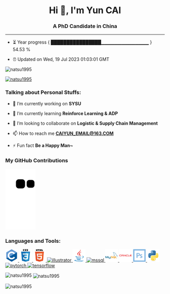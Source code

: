 
<h1 align="center">Hi 👋, I'm Yun CAI</h1>
<h3 align="center">A PhD Candidate in China</h3>

---

- ⏳ Year progress { ████████████████▁▁▁▁▁▁▁▁▁▁▁▁▁▁ } 54.53 %

- ⏰ Updated on Wed, 19 Jul 2023 01:03:01 GMT

<p align="left"> <img src="https://komarev.com/ghpvc/?username=natsu1995&label=Profile%20views&color=0e75b6&style=flat" alt="natsu1995" /> </p>

<p align="left"> <a href="https://github.com/ryo-ma/github-profile-trophy"><img src="https://github-profile-trophy.vercel.app/?username=natsu1995" alt="natsu1995" /></a> </p>

### Talking about Personal Stuffs:

- 🔭 I’m currently working on **SYSU**

- 🌱 I’m currently learning **Reinforce Learning & ADP**

- 👯 I’m looking to collaborate on **Logistic & Supply Chain Management**

- 📫 How to reach me **CAIYUN_EMAIL@163.COM**

- ⚡ Fun fact **Be a Happy Man~**

### My GitHub Contributions

![](https://raw.githubusercontent.com/natsu1995/natsu1995/main/assets/github-contribution-grid-snake.svg)

<p align="left">
</p>

<h3 align="left">Languages and Tools:</h3>
<p align="left"> <a href="https://www.cprogramming.com/" target="_blank" rel="noreferrer"> <img src="https://raw.githubusercontent.com/devicons/devicon/master/icons/c/c-original.svg" alt="c" width="40" height="40"/> </a> <a href="https://www.w3schools.com/css/" target="_blank" rel="noreferrer"> <img src="https://raw.githubusercontent.com/devicons/devicon/master/icons/css3/css3-original-wordmark.svg" alt="css3" width="40" height="40"/> </a> <a href="https://www.w3.org/html/" target="_blank" rel="noreferrer"> <img src="https://raw.githubusercontent.com/devicons/devicon/master/icons/html5/html5-original-wordmark.svg" alt="html5" width="40" height="40"/> </a> <a href="https://www.adobe.com/in/products/illustrator.html" target="_blank" rel="noreferrer"> <img src="https://www.vectorlogo.zone/logos/adobe_illustrator/adobe_illustrator-icon.svg" alt="illustrator" width="40" height="40"/> </a> <a href="https://www.java.com" target="_blank" rel="noreferrer"> <img src="https://raw.githubusercontent.com/devicons/devicon/master/icons/java/java-original.svg" alt="java" width="40" height="40"/> </a> <a href="https://www.microsoft.com/en-us/sql-server" target="_blank" rel="noreferrer"> <img src="https://www.svgrepo.com/show/303229/microsoft-sql-server-logo.svg" alt="mssql" width="40" height="40"/> </a> <a href="https://www.mysql.com/" target="_blank" rel="noreferrer"> <img src="https://raw.githubusercontent.com/devicons/devicon/master/icons/mysql/mysql-original-wordmark.svg" alt="mysql" width="40" height="40"/> </a> <a href="https://www.oracle.com/" target="_blank" rel="noreferrer"> <img src="https://raw.githubusercontent.com/devicons/devicon/master/icons/oracle/oracle-original.svg" alt="oracle" width="40" height="40"/> </a> <a href="https://www.photoshop.com/en" target="_blank" rel="noreferrer"> <img src="https://raw.githubusercontent.com/devicons/devicon/master/icons/photoshop/photoshop-line.svg" alt="photoshop" width="40" height="40"/> </a> <a href="https://www.python.org" target="_blank" rel="noreferrer"> <img src="https://raw.githubusercontent.com/devicons/devicon/master/icons/python/python-original.svg" alt="python" width="40" height="40"/> </a> <a href="https://pytorch.org/" target="_blank" rel="noreferrer"> <img src="https://www.vectorlogo.zone/logos/pytorch/pytorch-icon.svg" alt="pytorch" width="40" height="40"/> </a> <a href="https://www.tensorflow.org" target="_blank" rel="noreferrer"> <img src="https://www.vectorlogo.zone/logos/tensorflow/tensorflow-icon.svg" alt="tensorflow" width="40" height="40"/> </a> </p>

<p><img align="left" src="https://github-readme-stats.vercel.app/api/top-langs?username=natsu1995&show_icons=true&locale=en&layout=compact" alt="natsu1995" /></p>

<p>&nbsp;<img align="center" src="https://github-readme-stats.vercel.app/api?username=natsu1995&show_icons=true&locale=en" alt="natsu1995" /></p>

<p><img align="center" src="https://github-readme-streak-stats.herokuapp.com/?user=natsu1995&" alt="natsu1995" /></p>
